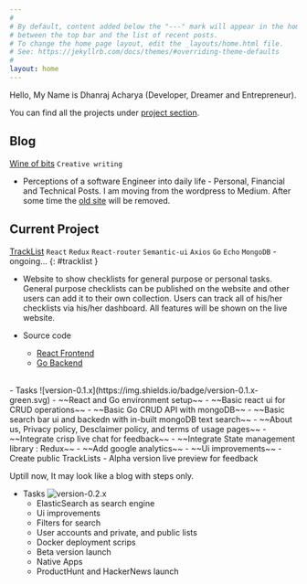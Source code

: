 ```yaml
---
#
# By default, content added below the "---" mark will appear in the home page
# between the top bar and the list of recent posts.
# To change the home page layout, edit the _layouts/home.html file.
# See: https://jekyllrb.com/docs/themes/#overriding-theme-defaults
#
layout: home
---
```


Hello, My Name is Dhanraj Acharya (Developer, Dreamer and Entrepreneur).

You can find all the projects under [project section](/all-projects).

## Blog

<a href="https://medium.com/wineofbits" target="_new">Wine of bits</a> `Creative writing`

- Perceptions of a software Engineer into daily life - Personal, Financial and Technical Posts.
  I am moving from the wordpress to Medium. After some time the <a href="https://www.wineofbits.com" target="_new">old site</a> will be removed.

## Current Project

<a href="https://tracklist-alpha.surge.sh" target="_new">TrackList</a> `React` `Redux` `React-router` `Semantic-ui` `Axios` `Go` `Echo` `MongoDB` - ongoing...
{: #tracklist }

- Website to show checklists for general purpose or personal tasks. General purpose checklists can be published on the website and other users can add it to their own collection. Users can track all of his/her checklists via his/her dashboard. All features will be shown on the live website.

- Source code

  - <a href="https://drex44.github.io/TrackList-react-frontend" target="_new">React Frontend</a>
  - <a href="https://drex44.github.io/TrackList-go-backend" target="_new">Go Backend</a>

<br />
- Tasks ![version-0.1.x](https://img.shields.io/badge/version-0.1.x-green.svg)
  - ~~React and Go environment setup~~
  - ~~Basic react ui for CRUD operations~~
  - ~~Basic Go CRUD API with mongoDB~~
  - ~~Basic search bar ui and backedn with in-built mongoDB text search~~
  - ~~About us, Privacy policy, Desclaimer policy, and terms of usage pages~~
  - ~~Integrate crisp live chat for feedback~~
  - ~~Integrate State management library : Redux~~
  - ~~Add google analytics~~
  - ~~Ui improvements~~
  - Create public TrackLists
  - Alpha version live preview for feedback

Uptill now, It may look like a blog with steps only.

- Tasks ![version-0.2.x](https://img.shields.io/badge/version-0.2.x-green.svg)
  - ElasticSearch as search engine
  - Ui improvements
  - Filters for search
  - User accounts and private, and public lists
  - Docker deployment scrips
  - Beta version launch
  - Native Apps
  - ProductHunt and HackerNews launch
